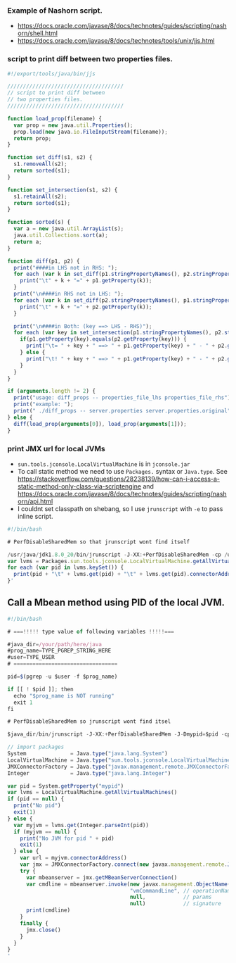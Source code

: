 ### Example of Nashorn script.
* <https://docs.oracle.com/javase/8/docs/technotes/guides/scripting/nashorn/shell.html>
* <https://docs.oracle.com/javase/8/docs/technotes/tools/unix/jjs.html>

### script to print diff between two properties files.

```javascript
#!/export/tools/java/bin/jjs

/////////////////////////////////////
// script to print diff between
// two properties files.
/////////////////////////////////////

function load_prop(filename) {
  var prop = new java.util.Properties();
  prop.load(new java.io.FileInputStream(filename));
  return prop;
}

function set_diff(s1, s2) {
  s1.removeAll(s2);
  return sorted(s1);
}

function set_intersection(s1, s2) {
  s1.retainAll(s2);
  return sorted(s1);
}

function sorted(s) {
  var a = new java.util.ArrayList(s);
  java.util.Collections.sort(a);
  return a;
}

function diff(p1, p2) {
  print("####in LHS not in RHS: ");
  for each (var k in set_diff(p1.stringPropertyNames(), p2.stringPropertyNames())) {
    print("\t" + k + "=" + p1.getProperty(k));
  }
  print("\n####in RHS not in LHS: ");
  for each (var k in set_diff(p2.stringPropertyNames(), p1.stringPropertyNames())) {
    print("\t" + k + "=" + p2.getProperty(k));
  }

  print("\n####in Both: (key ==> LHS - RHS)");
  for each (var key in set_intersection(p1.stringPropertyNames(), p2.stringPropertyNames())) {
    if(p1.getProperty(key).equals(p2.getProperty(key))) {
      print("\t= " + key + " ==> " + p1.getProperty(key) + " - " + p2.getProperty(key));
    } else {
      print("\t! " + key + " ==> " + p1.getProperty(key) + " - " + p2.getProperty(key));
    }
  }
}

if (arguments.length != 2) {
  print("usage: diff_props -- properties_file_lhs properties_file_rhs");
  print("example: ");
  print(" ./diff_props -- server.properties server.properties.original");
} else {
  diff(load_prop(arguments[0]), load_prop(arguments[1]));
}
```

### print JMX url for local JVMs

* `sun.tools.jconsole.LocalVirtualMachine` is in `jconsole.jar`
* To call static method we need to use `Packages.` syntax or `Java.type`. See https://stackoverflow.com/questions/28238139/how-can-i-access-a-static-method-only-class-via-scriptengine and https://docs.oracle.com/javase/8/docs/technotes/guides/scripting/nashorn/api.html
* I couldnt set classpath on shebang, so I use `jrunscript` with `-e` to pass inline script.

```javascript
#!/bin/bash

# PerfDisableSharedMem so that jrunscript wont find itself

/usr/java/jdk1.8.0_20/bin/jrunscript -J-XX:+PerfDisableSharedMem -cp /usr/java/jdk1.8.0_20/lib/jconsole.jar -e '
var lvms = Packages.sun.tools.jconsole.LocalVirtualMachine.getAllVirtualMachines();
for each (var pid in lvms.keySet()) {
  print(pid + "\t" + lvms.get(pid) + "\t" + lvms.get(pid).connectorAddress());
}'
```

## Call a Mbean method using PID of the local JVM.

```javascript
#!/bin/bash

# ===!!!!! type value of following variables !!!!!===

#java_dir=/your/path/here/java
#prog_name=TYPE_PGREP_STRING_HERE
#user=TYPE_USER
# =================================

pid=$(pgrep -u $user -f $prog_name)

if [[ ! $pid ]]; then
  echo "$prog_name is NOT running"
  exit 1
fi

# PerfDisableSharedMem so jrunscript wont find itsel

$java_dir/bin/jrunscript -J-XX:+PerfDisableSharedMem -J-Dmypid=$pid -cp $java_dir/lib/jconsole.jar -e '

// import packages
System              = Java.type("java.lang.System")
LocalVirtualMachine = Java.type("sun.tools.jconsole.LocalVirtualMachine")
JMXConnectorFactory = Java.type("javax.management.remote.JMXConnectorFactory")
Integer             = Java.type("java.lang.Integer")

var pid = System.getProperty("mypid")
var lvms = LocalVirtualMachine.getAllVirtualMachines()
if (pid == null) {
  print("No pid")
  exit(1)
} else {
  var myjvm = lvms.get(Integer.parseInt(pid))
  if (myjvm == null) {
    print("No JVM for pid " + pid)
    exit(1)
  } else {
    var url = myjvm.connectorAddress()
    var jmx = JMXConnectorFactory.connect(new javax.management.remote.JMXServiceURL(url))
    try {
      var mbeanserver = jmx.getMBeanServerConnection()
      var cmdline = mbeanserver.invoke(new javax.management.ObjectName("com.sun.management:type=DiagnosticCommand"),
                                       "vmCommandLine", // operationName
                                       null,            // params
                                       null)            // signature
      print(cmdline)
    }
    finally {
      jmx.close()
    }
  }
}
'
```
